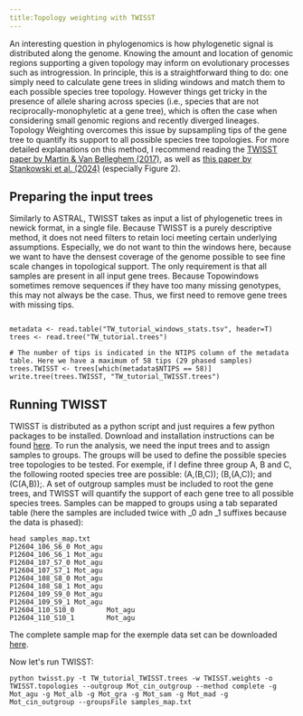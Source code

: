 ```yaml
---
title:Topology weighting with TWISST
---
```


An interesting question in phylogenomics is how phylogenetic signal is distributed along the genome. Knowing the amount and location of genomic regions supporting a given topology may inform on evolutionary processes such as introgression. In principle, this is a straightforward thing to do: one simply need to calculate gene trees in sliding windows and match them to each possible species tree topology. However things get tricky in the presence of allele sharing across species (i.e., species that are not reciprocally-monophyletic at a gene tree), which is often the case when considering small genomic regions and recently diverged lineages. Topology Weighting overcomes this issue by supsampling tips of the gene tree to quantify its support to all possible species tree topologies. For more detailed explanations on this method, I recommend reading the [TWISST paper by Martin & Van Belleghem (2017)](https://academic.oup.com/genetics/article/206/1/429/6064218), as well as [this paper by Stankowski et al. (2024)](https://www.science.org/doi/full/10.1126/science.adi2982) (especially Figure 2).

## Preparing the input trees

Similarly to ASTRAL, TWISST takes as input a list of phylogenetic trees in newick format, in a single file. Because TWISST is a purely descriptive method, it does not need filters to retain loci meeting certain underlying assumptions. Especially, we do not want to thin the windows here, because we want to have the densest coverage of the genome possible to see fine scale changes in topological support. The only requirement is that all samples are present in all input gene trees. Because Topowindows sometimes remove sequences if they have too many missing genotypes, this may not always be the case. Thus, we first need to remove gene trees with missing tips.

```R:

metadata <- read.table("TW_tutorial_windows_stats.tsv", header=T)
trees <- read.tree("TW_tutorial.trees")

# The number of tips is indicated in the NTIPS column of the metadata table. Here we have a maximum of 58 tips (29 phased samples)
trees.TWISST <- trees[which(metadata$NTIPS == 58)]
write.tree(trees.TWISST, "TW_tutorial_TWISST.trees")
```

## Running TWISST

TWISST is distributed as a python script and just requires a few python packages to be installed. Download and installation instructions can be found [here](https://github.com/simonhmartin/twisst).
To run the analysis, we need the input trees and to assign samples to groups. The groups will be used to define the possible species tree topologies to be tested. For exemple, if I define three group A, B and C, the following rooted species tree are possible: (A,(B,C)); (B,(A,C)); and (C(A,B));. A set of outgroup samples must be included to root the gene trees, and TWISST will quantify the support of each gene tree to all possible species trees. Samples can be mapped to groups using a tab separated table (here the samples are included twice with _0 adn _1 suffixes because the data is phased):

```bash:
head samples_map.txt
P12604_106_S6_0 Mot_agu
P12604_106_S6_1 Mot_agu
P12604_107_S7_0 Mot_agu
P12604_107_S7_1 Mot_agu
P12604_108_S8_0 Mot_agu
P12604_108_S8_1 Mot_agu
P12604_109_S9_0 Mot_agu
P12604_109_S9_1 Mot_agu
P12604_110_S10_0        Mot_agu
P12604_110_S10_1        Mot_agu
```
The complete sample map for the exemple data set can be downloaded [here](https://drive.google.com/file/d/1XUbxjjQfhvEqIsqSvVDafs0FhK2ylKVE/view?usp=sharing).

Now let's run TWISST:
```bash:
python twisst.py -t TW_tutorial_TWISST.trees -w TWISST.weights -o TWISST.topologies --outgroup Mot_cin_outgroup --method complete -g Mot_agu -g Mot_alb -g Mot_gra -g Mot_sam -g Mot_mad -g Mot_cin_outgroup --groupsFile samples_map.txt
```
